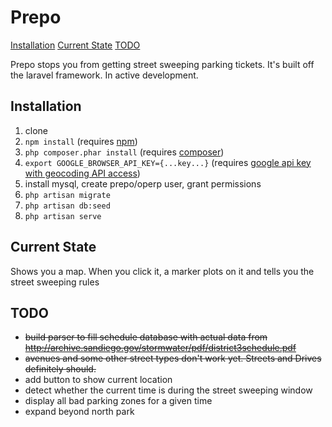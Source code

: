 # Prepo

[Installation](#installation)
[Current State](#current-state)
[TODO](#todo)

Prepo stops you from getting street sweeping parking tickets. It's built off the laravel framework. In active development.

## Installation
1. clone
2. `npm install` (requires [npm](https://www.npmjs.com/get-npm))
3. `php composer.phar install` (requires [composer](https://getcomposer.org/download/)) 
4. `export GOOGLE_BROWSER_API_KEY={...key...}` (requires [google api key with geocoding API access](https://console.cloud.google.com/google/maps-apis/apis/geocoding-backend.googleapis.com))
5. install mysql, create prepo/operp user, grant permissions
5. `php artisan migrate`
6. `php artisan db:seed`
7. `php artisan serve`


## Current State
Shows you a map. When you click it, a marker plots on it and tells you the street sweeping rules

## TODO

- ~~build parser to fill schedule database with actual data from http://archive.sandiego.gov/stormwater/pdf/district3schedule.pdf~~
- ~~avenues and some other street types don't work yet. Streets and Drives definitely should.~~
- add button to show current location
- detect whether the current time is during the street sweeping window
- display all bad parking zones for a given time
- expand beyond north park
